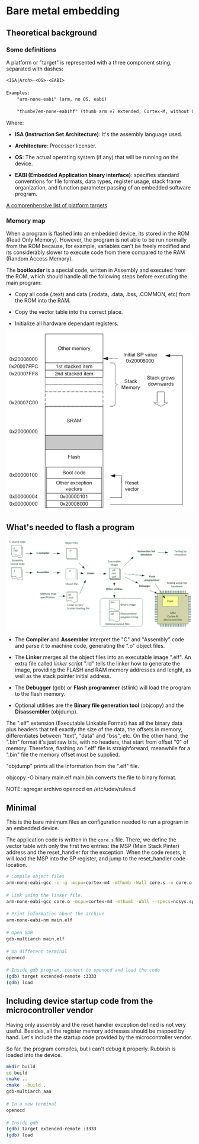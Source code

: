 # Bare metal embedding

## Theoretical background

### Some definitions

A platform or "target" is represented with a three component string, separated with dashes:

```txt
<ISA|Arch>-<OS>-<EABI>

Examples:
    "arm-none-eabi" (arm, no OS, eabi)

    "thumbv7em-none-eabihf" (thumb arm v7 extended, Cortex-M, without OS, eabi with hardware floats)

```

Where:

* **ISA (Instruction Set Architecture)**: It's the assembly language used.

* **Architecture**: Processor licenser.

* **OS**: The actual operating system (if any) that will be running on the device.

* **EABI (Embedded Application binary interface)**: specifies standard conventions for file formats,
data types, register usage, stack frame organization, and function parameter passing of an embedded
software program.

[A comprenhensive list of platform targets](https://doc.rust-lang.org/nightly/rustc/platform-support.html).

### Memory map

When a program is flashed into an embedded device, its stored in the ROM (Read Only Memory). However, the program is not able to be run normally from the ROM because, for example, variables can't be freely modified and its considerably slower to execute code from there compared to the RAM (Random Access Memory).

The **bootloader** is a special code, written in Assembly and executed from the ROM, which should handle all the following steps before executing the main program:

* Copy all code (.text) and data (.rodata, .data, .bss, .COMMON, etc) from the ROM into the RAM.

* Copy the vector table into the correct place.

* Initialize all hardware dependant registers.

![Simplified memory map, showing start of flash memory, MSP location and reset handler.](../media/memory_map.png)

## What's needed to flash a program

![All required elements to compile and flash a program to an embedded device](../media/flash_arm.png)

* The **Compiler** and **Assembler** interpret the "C" and "Assembly" code and parse it to machine code, generating the ".o" object files.

* The **Linker** merges all the object files into an executable image ".elf". An extra file called *linker script* ".ld" tells the linker how to generate the image, providing the FLASH and RAM memory addresses and lenght, as well as the stack pointer initial address.

* The **Debugger** (gdb) or **Flash programmer** (stlink) will load the program to the flash memory.

* Optional utilities are the **Binary file generation tool** (objcopy) and the **Disassembler** (objdump).

The ".elf" extension (Executable Linkable Format) has all the binary data plus headers that tell exactly the size of the data, the offsets in memory, differentiates between "text", "data" and "bss", etc. On the other hand, the ".bin" format it's just raw bits, with no headers, that start from offset "0" of memory. Therefore, flashing an ".elf" file is straighforward, meanwhile for a ".bin" file the memory offset must be supplied.

"objdump" prints all the information from the ".elf" file.

objcopy -O binary main.elf main.bin converts the file to binary format.


NOTE: agregar archivo openocd en /etc/udev/rules.d

## Minimal

This is the bare minimum files an configuration needed to run a program in an embedded device.

The application code is written in the `core.s` file. There, we define the vector table with only the first two entries: the MSP (Main Stack Pinter) address and the reset_handler for the exception. When the code resets, it will load the MSP into the SP register, and jump to the reset_handler code location.

```bash
# Compile object files
arm-none-eabi-gcc -c -g -mcpu=cortex-m4 -mthumb -Wall core.s -o core.o

# Link using the linker file.
arm-none-eabi-gcc core.o -mcpu=cortex-m4 -mthumb -Wall --specs=nosys.specs -nostdlib -lgcc -T"$PWD/link.ld" -o main.elf

# Print information about the archive
arm-none-eabi-nm main.elf

# Open GDB
gdb-multiarch main.elf

# On diffetent terminal
openocd

# Inside gdb program, connect to openocd and load the code
(gdb) target extended-remote :3333
(gdb) load
```

## Including device startup code from the microcontroller vendor

Having only assembly and the reset handler exception defined is not very useful. Besides, all the register memory addresses should be mapped by hand. Let's include the startup code provided by the microcontroller vendor.

So far, the program compiles, but i can't debug it properly. Rubbish is loaded into the device.

```bash
mkdir build
cd build
cmake ..
cmake --build .
gdb-multiarch aaa

# In a new terminal
openocd

# Inside gdb
(gdb) target extended-remote :3333
(gdb) load
```
